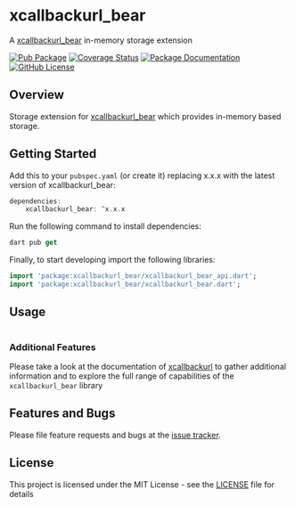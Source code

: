 # xcallbackurl_bear
A [xcallbackurl_bear](https://github.com/ivoleitao/xcallbackurl_bear) in-memory storage extension 

[![Pub Package](https://img.shields.io/pub/v/xcallbackurl_bear.svg?style=flat-square)](https://pub.dartlang.org/packages/xcallbackurl_bear)
[![Coverage Status](https://codecov.io/gh/ivoleitao/xcallbackurl_bear/graph/badge.svg?flag=xcallbackurl_bear)](https://codecov.io/gh/ivoleitao/xcallbackurl_bear)
[![Package Documentation](https://img.shields.io/badge/doc-xcallbackurl_bear-blue.svg)](https://www.dartdocs.org/documentation/xcallbackurl_bear/latest)
[![GitHub License](https://img.shields.io/badge/License-MIT-yellow.svg)](https://opensource.org/licenses/MIT)

## Overview

Storage extension for [xcallbackurl_bear](https://pub.dartlang.org/packages/xcallbackurl_bear) which provides in-memory based storage.

## Getting Started

Add this to your `pubspec.yaml` (or create it) replacing x.x.x with the latest version of xcallbackurl_bear: 

```dart
dependencies:
    xcallbackurl_bear: ^x.x.x
```

Run the following command to install dependencies:

```dart
dart pub get
```

Finally, to start developing import the following libraries:

```dart
import 'package:xcallbackurl_bear/xcallbackurl_bear_api.dart';
import 'package:xcallbackurl_bear/xcallbackurl_bear.dart';
```

## Usage

```dart
```

### Additional Features

Please take a look at the documentation of [xcallbackurl](https://pub.dartlang.org/packages/xcallbackurl) to gather additional information and to explore the full range of capabilities of the `xcallbackurl_bear` library

## Features and Bugs

Please file feature requests and bugs at the [issue tracker][tracker].

[tracker]: https://github.com/ivoleitao/xcallbackurl/issues/new

## License

This project is licensed under the MIT License - see the [LICENSE](https://github.com/ivoleitao/xcallbackurl_bear/blob/develop/packages/xcallbackurl_bear/LICENSE) file for details